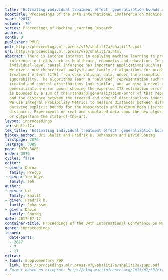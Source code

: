 ```yaml
---
title: 'Estimating individual treatment effect: generalization bounds and algorithms'
booktitle: Proceedings of the 34th International Conference on Machine Learning
year: '2017'
volume: '70'
series: Proceedings of Machine Learning Research
address: 
month: 0
publisher: PMLR
pdf: http://proceedings.mlr.press/v70/shalit17a/shalit17a.pdf
url: http://proceedings.mlr.press/v70/shalit17a.html
abstract: There is intense interest in applying machine learning to problems of causal
  inference in fields such as healthcare, economics and education. In particular,
  individual-level causal inference has important applications such as precision medicine.
  We give a new theoretical analysis and family of algorithms for predicting individual
  treatment effect (ITE) from observational data, under the assumption known as strong
  ignorability. The algorithms learn a “balanced” representation such that the induced
  treated and control distributions look similar, and we give a novel and intuitive
  generalization-error bound showing the expected ITE estimation error of a representation
  is bounded by a sum of the standard generalization-error of that representation
  and the distance between the treated and control distributions induced by the representation.
  We use Integral Probability Metrics to measure distances between distributions,
  deriving explicit bounds for the Wasserstein and Maximum Mean Discrepancy (MMD)
  distances. Experiments on real and simulated data show the new algorithms match
  or outperform the state-of-the-art.
layout: inproceedings
id: shalit17a
tex_title: 'Estimating individual treatment effect: generalization bounds and algorithms'
bibtex_author: Uri Shalit and Fredrik D. Johansson and David Sontag
firstpage: 3076
lastpage: 3085
page: 3076-3085
order: 3076
cycles: false
editor:
- given: Doina
  family: Precup
- given: Yee Whye
  family: Teh
author:
- given: Uri
  family: Shalit
- given: Fredrik D.
  family: Johansson
- given: David
  family: Sontag
date: 2017-07-17
container-title: Proceedings of the 34th International Conference on Machine Learning
genre: inproceedings
issued:
  date-parts:
  - 2017
  - 7
  - 17
extras:
- label: Supplementary PDF
  link: http://proceedings.mlr.press/v70/shalit17a/shalit17a-supp.pdf
# Format based on citeproc: http://blog.martinfenner.org/2013/07/30/citeproc-yaml-for-bibliographies/
---
```


